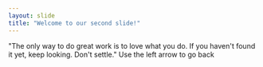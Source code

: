 ```yaml
---
layout: slide
title: "Welcome to our second slide!"
---
```

"The only way to do great work is to love what you do. If you haven't found it yet, keep looking. Don't settle."
Use the left arrow to go back
